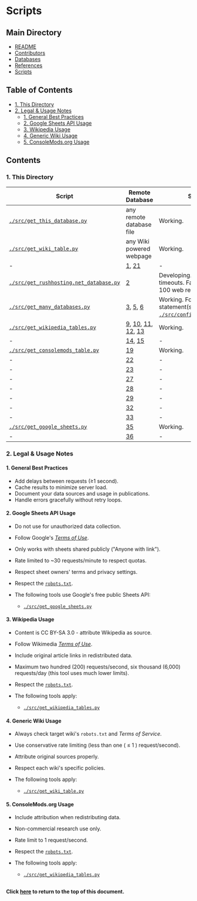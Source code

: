 # Scripts

## Main Directory

- [README](../README.md)
- [Contributors](../CONTRIBUTORS.md)
- [Databases](../databases/README.md)
- [References](../REFERENCES.md)
- [Scripts](./README.md)

## Table of Contents

- [1. This Directory](#1-this-directory)
- [2. Legal & Usage Notes](#2-legal--usage-notes)
  - [1. General Best Practices](#1-general-best-practices)
  - [2. Google Sheets API Usage](#2-google-sheets-api-usage)
  - [3. Wikipedia Usage](#3-wikipedia-usage)
  - [4. Generic Wiki Usage](#4-generic-wiki-usage)
  - [5. ConsoleMods.org Usage](#5-consolemodsorg-usage)

## Contents

### 1. This Directory

| Script                                          | Remote Database                 | Status                                                                        |
| ----------------------------------------------- | ------------------------------- | ----------------------------------------------------------------------------- |
| [`./src/get_this_database.py`][100A]            | any remote database file        | Working.                                                                      |
| [`./src/get_wiki_table.py`][100B]               | any Wiki powered webpage        | Working.                                                                      |
| -                                               | [1],  [21]                      | -                                                                             |
| [`./src/get_rushhosting.net_database.py`][1002] | [2]                             | Developing. Suffers timeouts. Fails every 50 to 100 web requests.             |
| [`./src/get_many_databases.py`][1003]           | [3],  [5],  [6]                 | Working. For SQL query statement(s), see [`./src/config_databases.py`][1103]. |
| [`./src/get_wikipedia_tables.py`][1009]         | [9],  [10],  [11],  [12],  [13] | Working.                                                                      |
| -                                               | [14],  [15]                     | -                                                                             |
| [`./src/get_consolemods_table.py`][1019]        | [19]                            | Working.                                                                      |
| -                                               | [22]                            | -                                                                             |
| -                                               | [23]                            | -                                                                             |
| -                                               | [27]                            | -                                                                             |
| -                                               | [28]                            | -                                                                             |
| -                                               | [29]                            | -                                                                             |
| -                                               | [32]                            | -                                                                             |
| -                                               | [33]                            | -                                                                             |
| [`./src/get_google_sheets.py`][1035]            | [35]                            | Working.                                                                      |
| -                                               | [36]                            | -                                                                             |

[100A]: ./src/get_this_database.py
[100B]: ./src/get_wiki_table.py
[1002]: ./src/get_rushhosting.net_database.py
[1003]: ./src/get_many_databases.py
[1103]: ./src/config_databases.py
[1009]: ./src/get_wikipedia_tables.py
[1019]: ./src/get_consolemods_table.py
[1035]: ./src/get_google_sheets.py

### 2. Legal & Usage Notes

#### 1. General Best Practices

- Add delays between requests (≥1 second).
- Cache results to minimize server load.
- Document your data sources and usage in publications.
- Handle errors gracefully without retry loops.

#### 2. Google Sheets API Usage

- Do not use for unauthorized data collection.
- Follow Google's [*Terms of Use*][2200].
- Only works with sheets shared publicly ("Anyone with link").
- Rate limited to ~30 requests/minute to respect quotas.
- Respect sheet owners' terms and privacy settings.
- Respect the [`robots.txt`][2201].

- The following tools use Google's free public Sheets API:
  - [`./src/get_google_sheets.py`][1035]

[2200]: https://developers.google.com/terms
[2201]: https://google.com/robots.txt

#### 3. Wikipedia Usage

- Content is CC BY-SA 3.0 - attribute Wikipedia as source.
- Follow Wikimedia [*Terms of Use*][2300].
- Include original article links in redistributed data.

- Maximum two hundred (200) requests/second, six thousand (6,000) requests/day
(this tool uses much lower limits).

- Respect the [`robots.txt`][2301].

- The following tools apply:
  - [`./src/get_wikipedia_tables.py`][1009]

[2300]: https://foundation.wikimedia.org/wiki/Terms_of_Use
[2301]: https://www.wikipedia.org/robots.txt

#### 4. Generic Wiki Usage

- Always check target wiki's `robots.txt` and *Terms of Service*.
- Use conservative rate limiting (less than one ( ≤ 1 ) request/second).
- Attribute original sources properly.
- Respect each wiki's specific policies.

- The following tools apply:
  - [`./src/get_wiki_table.py`][100B]

#### 5. ConsoleMods.org Usage

- Include attribution when redistributing data.
- Non-commercial research use only.
- Rate limit to 1 request/second.
- Respect the [`robots.txt`][2500].

- The following tools apply:
  - [`./src/get_wikipedia_tables.py`][1019]

[2500]: https://www.consolemods.org/robots.txt

##
#### Click [here](#scripts) to return to the top of this document.

[1]: ../REFERENCES.md/#1
[2]: ../REFERENCES.md/#2
[3]: ../REFERENCES.md/#3
[4]: ../REFERENCES.md/#4
[5]: ../REFERENCES.md/#5
[6]: ../REFERENCES.md/#6
[7]: ../REFERENCES.md/#7
[8]: ../REFERENCES.md/#8
[9]: ../REFERENCES.md/#9
[10]: ../REFERENCES.md/#10
[11]: ../REFERENCES.md/#11
[12]: ../REFERENCES.md/#12
[13]: ../REFERENCES.md/#13
[14]: ../REFERENCES.md/#14
[15]: ../REFERENCES.md/#15
[16]: ../REFERENCES.md/#16
[17]: ../REFERENCES.md/#17
[18]: ../REFERENCES.md/#18
[19]: ../REFERENCES.md/#19
[20]: ../REFERENCES.md/#20
[21]: ../REFERENCES.md/#21
[22]: ../REFERENCES.md/#22
[23]: ../REFERENCES.md/#23
[24]: ../REFERENCES.md/#24
[25]: ../REFERENCES.md/#25
[26]: ../REFERENCES.md/#26
[27]: ../REFERENCES.md/#27
[28]: ../REFERENCES.md/#28
[29]: ../REFERENCES.md/#29
[30]: ../REFERENCES.md/#30
[31]: ../REFERENCES.md/#31
[32]: ../REFERENCES.md/#32
[33]: ../REFERENCES.md/#33
[34]: ../REFERENCES.md/#34
[35]: ../REFERENCES.md/#35
[36]: ../REFERENCES.md/#36
[37]: ../REFERENCES.md/#37
[38]: ../REFERENCES.md/#38